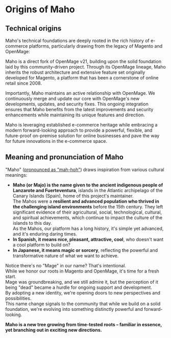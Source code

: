 # Origins of Maho

## Technical origins

Maho's technical foundations are deeply rooted in the rich history of e-commerce platforms,
particularly drawing from the legacy of Magento and OpenMage:

Maho is a direct fork of OpenMage v21, building upon the solid foundation laid by this community-driven project.
Through its OpenMage lineage, Maho inherits the robust architecture and extensive feature set originally
developed for Magento, a platform that has been a cornerstone of online retail since 2008.

Importantly, Maho maintains an active relationship with OpenMage. We continuously merge and update
our core with OpenMage's new developments, updates, and security fixes.
This ongoing integration ensures that Maho benefits from the latest improvements and security enhancements
while maintaining its unique features and direction.

Maho is leveraging established e-commerce heritage while embracing a modern forward-looking approach
to provide a powerful, flexible, and future-proof on-premise solution for online businesses and pave
the way for future innovations in the e-commerce space.

## Meaning and pronunciation of Maho

"Maho" ([pronounced as "mah-hoh"](https://www.ingles.com/pronunciacion/majo)) draws inspiration from various
cultural meanings:

- **Maho (or Majo) is the name given to the ancient indigenous people of Lanzarote and Fuerteventura**,
  islands in the Atlantic archipelago of the Canary Islands (Spain), home of this project's maintainer.  
  The Mahos were a **resilient and advanced population who thrived in the challenging island environments**
  before the 15th century. They left significant evidence of their agricultural, social, technological,
  cultural, and spiritual achievements, which continue to impact the culture of the islands to this day.  
  As the Mahos, our platform has a long history, it's simple yet advanced, and it's enduring daring times.
- **In Spanish, it means nice, pleasant, attractive, cool**, who doesn't want a cool platform to build on?
- **In Japanese, it means magic or sorcery**, reflecting the powerful and transformative nature of what
  we want to achieve.

Notice there's no "Mage" in our name? That's intentional.  
While we honor our roots in Magento and OpenMage, it's time for a fresh start.  
Mage was groundbreaking, and we still admire it, but the perception of it being "dead"
became a hurdle for ongoing support and development.  
By adopting a new identity, we're opening doors to new perspectives and possibilities.  
This name change signals to the community that while we build on a solid foundation, we're evolving into something
distinctly powerful and forward-looking.

**Maho is a new tree growing from time-tested roots – familiar in essence, yet branching out in exciting
new directions.**